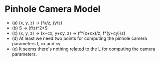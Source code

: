 # Pinhole Camera Model

* 	(a) (x, y, z) -> (f*x/z, f*y/z)
* 	(b) S -> (f/z)^2*S
* 	(c) (x, y, z) -> (x+cx, y+cy, z) -> (f*(x+cx)/z, f*(y+cy)/z) 
* 	(d) At least we need two points for computing the pinhole camera parameters f, cx and cy. 
* 	(e) It seems there's nothing related to the L for computing the camera parameters. 